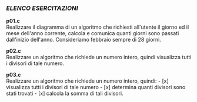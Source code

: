 ### *ELENCO ESERCITAZIONI*

**p01.c**  
Realizzare il diagramma di un algoritmo che richiesti all'utente il giorno ed il mese dell'anno
corrente, calcola e comunica quanti giorni sono passati dall'inizio dell'anno.
Consideriamo febbraio sempre di 28 giorni.

**p02.c**  
Realizzare un algoritmo che richiede un numero intero, quindi
visualizza tutti i divisori di tale numero.

**p03.c**  
Realizzare un algoritmo che richiede un numero intero, quindi:
    - [x] visualizza tutti i divisori di tale numero
    - [x] determina quanti divisori sono stati trovati
    - [x] calcola la somma di tali divisori.